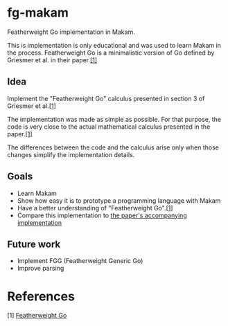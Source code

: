 # fg-makam
Featherweight Go implementation in Makam. 

This is implementation is only educational and was used to learn Makam in the process. 
Featherweight Go is a minimalistic version of Go defined by Griesmer et al. in their paper.[[1]](#1)

## Idea
Implement the "Featherweight Go" calculus presented in section 3 of Griesmer et al.[[1]](#1)

The implementation was made as simple as possible. For that purpose, the code is very close to the actual mathematical calculus presented in the paper.[[1]](#1)

The differences between the code and the calculus arise only when those changes simplify the implementation details.

## Goals

 * Learn Makam
 * Show how easy it is to prototype a programming language with Makam
 * Have a better understanding of "Featherweight Go".[[1]](#1)
 * Compare this implementation to [the paper's accompanying implementation](https://github.com/rhu1/fgg)

## Future work

 * Implement FGG (Featherweight Generic Go)
 * Improve parsing

# References

<a id="1">[1]</a>
[Featherweight Go](https://arxiv.org/pdf/2005.11710.pdf)